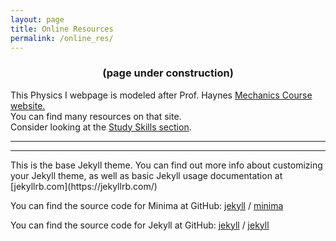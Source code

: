 ```yaml
---
layout: page
title: Online Resources
permalink: /online_res/
---
```


<h3 style="text-align: center;"> (page under construction) </h3>

<p> This Physics I webpage is modeled after Prof. Haynes
    <a href="https://weh.maritime.edu/mechanics/" target="_blank"> Mechanics Course website. </a> <br>
    You can find many resources on that site. <br>
    Consider looking at the <a href="https://weh.maritime.edu/mechanics/resources" target="_blank">
    Study Skills section</a>. 
</p>
<hr>
<hr>
This is the base Jekyll theme. You can find out more info about customizing your Jekyll theme, as well as basic Jekyll usage documentation at [jekyllrb.com](https://jekyllrb.com/)

You can find the source code for Minima at GitHub:
[jekyll][jekyll-organization] /
[minima](https://github.com/jekyll/minima)

You can find the source code for Jekyll at GitHub:
[jekyll][jekyll-organization] /
[jekyll](https://github.com/jekyll/jekyll)


[jekyll-organization]: https://github.com/jekyll
